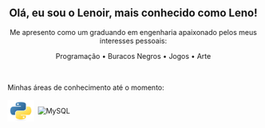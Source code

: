 <h2 align="center">
  Olá, eu sou o Lenoir, mais conhecido como Leno!
</h2>

<div align="center">
  Me apresento como um graduando em engenharia apaixonado pelos meus interesses pessoais:
  
  Programação • Buracos Negros • Jogos • Arte 
</div>

##

<div align="left"><br> 
  Minhas áreas de conhecimento até o momento:
</div>

<div style="display: inline_block"><br>
  <img align="center" alt="Python" height="43" width="53" src="https://raw.githubusercontent.com/devicons/devicon/master/icons/python/python-original.svg">&nbsp;
  <img align="center" alt="MySQL" height="43" width="53" src="https://cdn.jsdelivr.net/gh/devicons/devicon/icons/mysql/mysql-original.svg">
</div>
